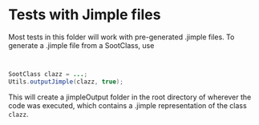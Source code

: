 # Tests with Jimple files
Most tests in this folder will work with pre-generated .jimple files.
To generate a .jimple file from a SootClass, use 

```java


SootClass clazz = ...;
Utils.outputJimple(clazz, true);
```

This will create a jimpleOutput folder in the root directory of wherever the code was executed, which contains a .jimple representation of the class `clazz`.
